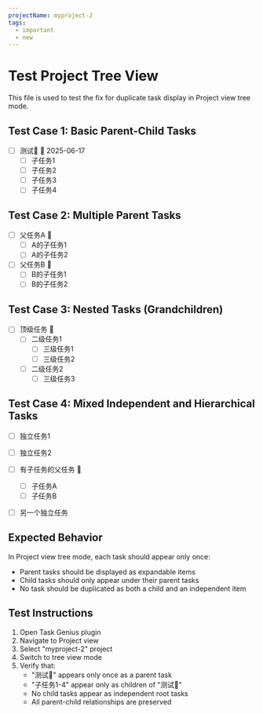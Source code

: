```yaml
---
projectName: myproject-2
tags:
  - important
  - new
---
```


# Test Project Tree View

This file is used to test the fix for duplicate task display in Project view tree mode.

## Test Case 1: Basic Parent-Child Tasks

- [ ] 测试🔽 📅 2025-06-17
    - [ ] 子任务1
    - [ ] 子任务2
    - [ ] 子任务3
    - [ ] 子任务4

## Test Case 2: Multiple Parent Tasks

- [ ] 父任务A 🔽
    - [ ] A的子任务1
    - [ ] A的子任务2

- [ ] 父任务B 🔽
    - [ ] B的子任务1
    - [ ] B的子任务2

## Test Case 3: Nested Tasks (Grandchildren)

- [ ] 顶级任务 🔽
    - [ ] 二级任务1
        - [ ] 三级任务1
        - [ ] 三级任务2
    - [ ] 二级任务2
        - [ ] 三级任务3

## Test Case 4: Mixed Independent and Hierarchical Tasks

- [ ] 独立任务1
- [ ] 独立任务2

- [ ] 有子任务的父任务 🔽
    - [ ] 子任务A
    - [ ] 子任务B

- [ ] 另一个独立任务

## Expected Behavior

In Project view tree mode, each task should appear only once:
- Parent tasks should be displayed as expandable items
- Child tasks should only appear under their parent tasks
- No task should be duplicated as both a child and an independent item

## Test Instructions

1. Open Task Genius plugin
2. Navigate to Project view
3. Select "myproject-2" project
4. Switch to tree view mode
5. Verify that:
   - "测试🔽" appears only once as a parent task
   - "子任务1-4" appear only as children of "测试🔽"
   - No child tasks appear as independent root tasks
   - All parent-child relationships are preserved
